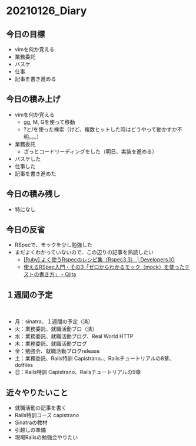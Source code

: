 # 20210126_Diary

## 今日の目標

- vimを何か覚える
- 業務委託
- バスケ
- 仕事
- 記事を書き進める

## 今日の積み上げ

- vimを何か覚える
  - gg, M, Gを使って移動
  - ?と/を使った検索（けど、複数ヒットした時はどうやって動かすか不明。。。）
- 業務委託
  - ざっとコードリーディングをした（明日、実装を進める）
- バスケした
- 仕事した
- 記事を書き進めた

## 今日の積み残し

- 特になし

## 今日の反省

- RSpecで、モックを少し勉強した
- まだよくわかっていないので、この辺りの記事を熟読したい
  - [\[Ruby\] よく使うRspecのレシピ集（Rspec3\.3） \| Developers\.IO](https://dev.classmethod.jp/articles/rspec-recipe/)
  - [使えるRSpec入門・その3「ゼロからわかるモック（mock）を使ったテストの書き方」 \- Qiita](https://qiita.com/jnchito/items/640f17e124ab263a54dd)

## １週間の予定
​
- 月：sinatra、１週間の予定（済）
- 火：業務委託、就職活動ブロ（済）
- 水：業務委託、就職活動ブログ、Real World HTTP
- 木：業務委託、就職活動ブログ
- 金：勉強会、就職活動ブログrelease
- 土：業務委託、Rails特訓 Capistrano、、Railsチュートリアルの8章、dotfiles
- 日：Rails特訓 Capistrano、Railsチュートリアルの9章

## 近々やりたいこと

- 就職活動の記事を書く
- Rails特訓コース capistrano
- Sinatraの教材
- 引越しの準備
- 現場Railsの勉強会やりたい